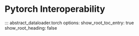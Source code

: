 # Pytorch Interoperability

::: abstract_dataloader.torch
    options:
        show_root_toc_entry: true
        show_root_heading: false
